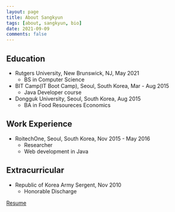 ```yaml
---
layout: page
title: About Sangkyun
tags: [about, sangkyun, bio]
date: 2021-09-09
comments: false
---
```


## Education
* Rutgers University, New Brunswick, NJ,        May 2021
    * BS in Computer Science
* BIT Camp(IT Boot Camp), Seoul, South Korea,   Mar - Aug 2015
    * Java Developer course
* Dongguk University, Seoul, South Korea,       Aug 2015
    * BA in Food Resoureces Economics

## Work Experience
* RoitechOne, Seoul, South Korea,               Nov 2015 - May 2016
    * Researcher
    * Web development in Java

## Extracurricular
* Republic of Korea Army Sergent,               Nov 2010
    * Honorable Discharge

<div markdown="0">
    <a href="https://github.com/Sangkyun-Kim15/Sangkyun-Kim15.github.io/blob/master/assets/img/Resume_SK_Kim.pdf" class="btn">Resume</a>
</div>
